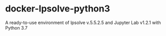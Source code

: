# docker-lpsolve-python3
A ready-to-use environment of lpsolve v.5.5.2.5 and Jupyter Lab v1.2.1  with Python 3.7
